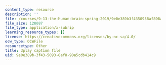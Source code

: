 ```yaml
---
content_type: resource
description: ''
file: /courses/9-13-the-human-brain-spring-2019/9e0e389b3f4350938af898a5cdb414c9_xA00vkxG3lE.vtt
file_size: 128087
file_type: application/x-subrip
learning_resource_types: []
license: https://creativecommons.org/licenses/by-nc-sa/4.0/
ocw_type: OCWFile
resourcetype: Other
title: 3play caption file
uid: 9e0e389b-3f43-5093-8af8-98a5cdb414c9
---
```

